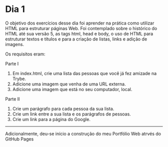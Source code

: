 # Dia 1

O objetivo dos exercícios desse dia foi aprender na prática como utilizar HTML para estruturar páginas Web. Foi contemplado sobre o histórico do HTML até sua versão 5, as tags html, head e body, o uso de HTML para estruturar textos e títulos e para a criação de listas, links e adição de imagens. 

Os requisitos eram:

Parte I
1. Em index.html, crie uma lista das pessoas que você já fez amizade na Trybe.
2. Adicione uma imagem que venha de uma URL externa.
3. Adicione uma imagem que está no seu computador, local.

Parte II
1. Crie um parágrafo para cada pessoa da sua lista.
2. Crie um link entre a sua lista e os parágrafos de pessoas.
3. Crie um link para a página do Google.

---
Adicionalmente, deu-se início a construção do meu Portfólio Web atrvés do GitHub Pages